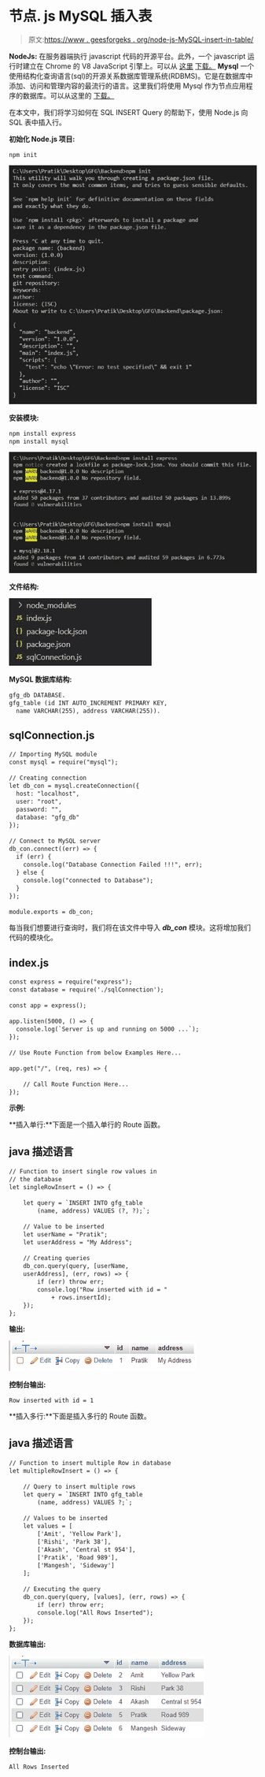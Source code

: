 # 节点. js MySQL 插入表

> 原文:[https://www . geesforgeks . org/node-js-MySQL-insert-in-table/](https://www.geeksforgeeks.org/node-js-mysql-insert-into-table/)

**NodeJs:** 在服务器端执行 javascript 代码的开源平台。此外，一个 javascript 运行时建立在 Chrome 的 V8 JavaScript 引擎上。可以从 [<u>这里</u>](https://nodejs.org/en/) <u>下载。</u> **Mysql** 一个使用结构化查询语言(sql)的开源关系数据库管理系统(RDBMS)。它是在数据库中添加、访问和管理内容的最流行的语言。这里我们将使用 Mysql 作为节点应用程序的数据库。可以从这里的 [<u>下载。</u>](https://dev.mysql.com/downloads/mysql/5.6.html)

在本文中，我们将学习如何在 SQL INSERT Query 的帮助下，使用 Node.js 向 SQL 表中插入行。

**初始化 Node.js 项目:**

```
npm init
```

![](img/eaf1b91626e499710de1131e4ee557ec.png)

**安装模块:**

```
npm install express
npm install mysql
```

![](img/eb90d58dbf3604930743c24a67e64a33.png)

**文件结构:**

![](img/613eec9a334618247f0e5469532baa6f.png)

**MySQL 数据库结构:**

```
gfg_db DATABASE.
gfg_table (id INT AUTO_INCREMENT PRIMARY KEY, 
  name VARCHAR(255), address VARCHAR(255)).
```

## sqlConnection.js

```
// Importing MySQL module
const mysql = require("mysql");

// Creating connection
let db_con = mysql.createConnection({
  host: "localhost",
  user: "root",
  password: "",
  database: "gfg_db"
});

// Connect to MySQL server
db_con.connect((err) => {
  if (err) {
    console.log("Database Connection Failed !!!", err);
  } else {
    console.log("connected to Database");
  }
});

module.exports = db_con;
```

每当我们想要进行查询时，我们将在该文件中导入 ***db_con*** 模块。这将增加我们代码的模块化。

## index.js

```
const express = require("express");
const database = require('./sqlConnection');

const app = express();

app.listen(5000, () => {
  console.log(`Server is up and running on 5000 ...`);
});

// Use Route Function from below Examples Here...

app.get("/", (req, res) => {

    // Call Route Function Here...
});
```

**示例:**

**插入单行:**下面是一个插入单行的 Route 函数。

## java 描述语言

```
// Function to insert single row values in
// the database
let singleRowInsert = () => {

    let query = `INSERT INTO gfg_table 
        (name, address) VALUES (?, ?);`;

    // Value to be inserted
    let userName = "Pratik";
    let userAddress = "My Address";

    // Creating queries
    db_con.query(query, [userName, 
    userAddress], (err, rows) => {
        if (err) throw err;
        console.log("Row inserted with id = "
            + rows.insertId);
    });
};
```

**输出:**

![](img/4339a021f8bd60fb774e68f09048ea2a.png)

**控制台输出:**

```
Row inserted with id = 1
```

**插入多行:**下面是插入多行的 Route 函数。

## java 描述语言

```
// Function to insert multiple Row in database
let multipleRowInsert = () => {

    // Query to insert multiple rows
    let query = `INSERT INTO gfg_table 
        (name, address) VALUES ?;`;

    // Values to be inserted
    let values = [
        ['Amit', 'Yellow Park'],
        ['Rishi', 'Park 38'],
        ['Akash', 'Central st 954'],
        ['Pratik', 'Road 989'],
        ['Mangesh', 'Sideway']
    ];

    // Executing the query
    db_con.query(query, [values], (err, rows) => {
        if (err) throw err;
        console.log("All Rows Inserted");
    });
};
```

**数据库输出:**

![](img/0e64a09d88ba4e6ba26fde2272addee7.png)

**控制台输出:**

```
All Rows Inserted
```